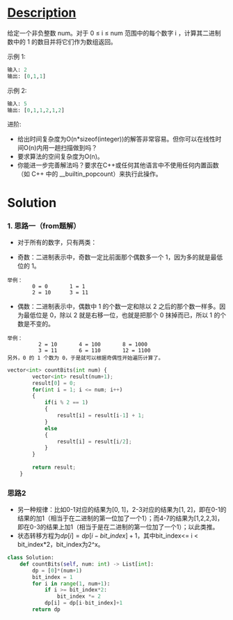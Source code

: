 # [Description](https://leetcode-cn.com/problems/counting-bits)
给定一个非负整数 num。对于 0 ≤ i ≤ num 范围中的每个数字 i ，计算其二进制数中的 1 的数目并将它们作为数组返回。

示例 1:
```python
输入: 2
输出: [0,1,1]
```
示例 2:
```python
输入: 5
输出: [0,1,1,2,1,2]
```
进阶:

- 给出时间复杂度为O(n*sizeof(integer))的解答非常容易。但你可以在线性时间O(n)内用一趟扫描做到吗？
- 要求算法的空间复杂度为O(n)。
- 你能进一步完善解法吗？要求在C++或任何其他语言中不使用任何内置函数（如 C++ 中的 __builtin_popcount）来执行此操作。

# Solution
### 1. 思路一（from题解）
- 对于所有的数字，只有两类：

- 奇数：二进制表示中，奇数一定比前面那个偶数多一个 1，因为多的就是最低位的 1。
 ```
 举例： 
         0 = 0       1 = 1
         2 = 10      3 = 11
```
- 偶数：二进制表示中，偶数中 1 的个数一定和除以 2 之后的那个数一样多。因为最低位是 0，除以 2 就是右移一位，也就是把那个 0 抹掉而已，所以 1 的个数是不变的。
```
举例：
          2 = 10       4 = 100       8 = 1000
          3 = 11       6 = 110       12 = 1100
另外，0 的 1 个数为 0，于是就可以根据奇偶性开始遍历计算了。
```
```python
vector<int> countBits(int num) {
        vector<int> result(num+1);
        result[0] = 0;
        for(int i = 1; i <= num; i++)
        {
            if(i % 2 == 1)
            {
                result[i] = result[i-1] + 1;
            }
            else
            {
                result[i] = result[i/2];
            }
        }
        
        return result;
    }
```

###  思路2
- 另一种规律：比如0-1对应的结果为[0, 1]，2-3对应的结果为[1, 2]，即在0-1的结果的加1（相当于在二进制的第一位加了一个1）；而4-7的结果为[1,2,2,3]，即在0-3的结果上加1（相当于是在二进制的第一位加了一个1）；以此类推。
- 状态转移方程为$dp[i] = dp[i-bit\_index]+1$，其中bit_index<= i < bit_index*2，bit_index为2^x。
```python
class Solution:
    def countBits(self, num: int) -> List[int]:
        dp = [0]*(num+1)
        bit_index = 1
        for i in range(1, num+1):
            if i >= bit_index*2:
                bit_index *= 2
            dp[i] = dp[i-bit_index]+1
        return dp
```
